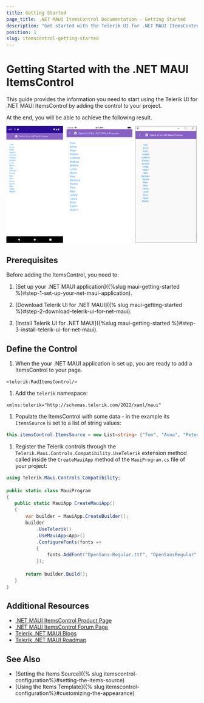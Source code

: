 ```yaml
---
title: Getting Started
page_title: .NET MAUI ItemsControl Documentation - Getting Started
description: "Get started with the Telerik UI for .NET MAUI ItemsControl and add the control to your .NET MAUI project."
position: 1
slug: itemscontrol-getting-started
---
```


# Getting Started with the .NET MAUI ItemsControl

This guide provides the information you need to start using the Telerik UI for .NET MAUI ItemsControl by adding the control to your project.

At the end, you will be able to achieve the following result.

![ItemsControl Getting Started](images/itemscontrol-getting-started.png)

## Prerequisites

Before adding the ItemsControl, you need to:

1. [Set up your .NET MAUI application]({%slug maui-getting-started %}#step-1-set-up-your-net-maui-application).

1. [Download Telerik UI for .NET MAUI]({% slug maui-getting-started %}#step-2-download-telerik-ui-for-net-maui).

1. [Install Telerik UI for .NET MAUI]({%slug maui-getting-started %}#step-3-install-telerik-ui-for-net-maui).

## Define the Control

1. When the your .NET MAUI application is set up, you are ready to add a ItemsControl to your page.

 ```XAML
<telerik:RadItemsControl/>
 ```

1. Add the `telerik` namespace:

 ```XAML
xmlns:telerik="http://schemas.telerik.com/2022/xaml/maui"
 ```
 
1. Populate the ItemsControl with some data - in the example its `ItemsSource` is set to a list of string values:

 ```C#
this.itemsControl.ItemsSource = new List<string> {"Tom", "Anna", "Peter", "Teodor", "Lorenzo", "Andrea", "Jeremy", "Linda", "Mario", "Alex", "Barbara", "Nicole", "Paul", "Raul", "Lenny", "Laura", "Mike", "Taylor", "Martin"};
 ```

1. Register the Telerik controls through the `Telerik.Maui.Controls.Compatibility.UseTelerik` extension method called inside the `CreateMauiApp` method of the `MauiProgram.cs` file of your project:

 ```C#
 using Telerik.Maui.Controls.Compatibility;

 public static class MauiProgram
 {
	public static MauiApp CreateMauiApp()
	{
		var builder = MauiApp.CreateBuilder();
		builder
			.UseTelerik()
			.UseMauiApp<App>()
			.ConfigureFonts(fonts =>
			{
				fonts.AddFont("OpenSans-Regular.ttf", "OpenSansRegular");
			});

		return builder.Build();
	}
 }           
 ```

## Additional Resources

- [.NET MAUI ItemsControl Product Page](https://www.telerik.com/maui-ui/itemscontrol)
- [.NET MAUI ItemsControl Forum Page](https://www.telerik.com/forums/maui?tagId=1766)
- [Telerik .NET MAUI Blogs](https://www.telerik.com/blogs/mobile-net-maui)
- [Telerik .NET MAUI Roadmap](https://www.telerik.com/support/whats-new/maui-ui/roadmap)

## See Also

- [Setting the Items Source]({% slug itemscontrol-configuration%}#setting-the-items-source)
- [Using the Items Template]({% slug itemscontrol-configuration%}#customizing-the-appearance)